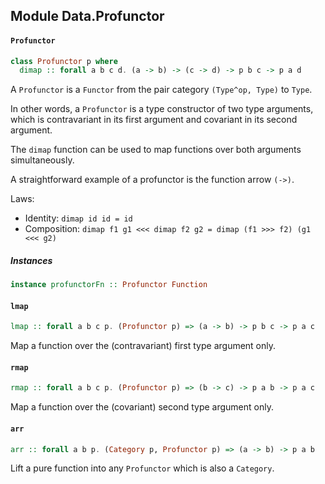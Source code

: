 ## Module Data.Profunctor

#### `Profunctor`

``` purescript
class Profunctor p where
  dimap :: forall a b c d. (a -> b) -> (c -> d) -> p b c -> p a d
```

A `Profunctor` is a `Functor` from the pair category `(Type^op, Type)`
to `Type`.

In other words, a `Profunctor` is a type constructor of two type
arguments, which is contravariant in its first argument and covariant
in its second argument.

The `dimap` function can be used to map functions over both arguments
simultaneously.

A straightforward example of a profunctor is the function arrow `(->)`.

Laws:

- Identity: `dimap id id = id`
- Composition: `dimap f1 g1 <<< dimap f2 g2 = dimap (f1 >>> f2) (g1 <<< g2)`

##### Instances
``` purescript
instance profunctorFn :: Profunctor Function
```

#### `lmap`

``` purescript
lmap :: forall a b c p. (Profunctor p) => (a -> b) -> p b c -> p a c
```

Map a function over the (contravariant) first type argument only.

#### `rmap`

``` purescript
rmap :: forall a b c p. (Profunctor p) => (b -> c) -> p a b -> p a c
```

Map a function over the (covariant) second type argument only.

#### `arr`

``` purescript
arr :: forall a b p. (Category p, Profunctor p) => (a -> b) -> p a b
```

Lift a pure function into any `Profunctor` which is also a `Category`.


